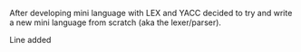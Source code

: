 After developing mini language with LEX and YACC decided to try and write a new mini language from scratch (aka the lexer/parser).

Line added
